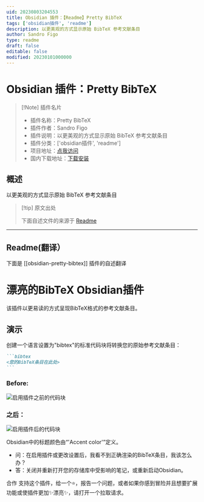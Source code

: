 ```yaml
---
uid: 20230803204553
title: Obsidian 插件：【Readme】Pretty BibTeX
tags: ['obsidian插件', 'readme']
description: 以更美观的方式显示原始 BibTeX 参考文献条目
author: Sandro Figo
type: readme
draft: false
editable: false
modified: 20230101000000
---
```


# Obsidian 插件：Pretty BibTeX

> [!Note] 插件名片
> - 插件名称：Pretty BibTeX
> - 插件作者：Sandro Figo
> - 插件说明：以更美观的方式显示原始 BibTeX 参考文献条目
> - 插件分类：['obsidian插件', 'readme']
> - 项目地址：[点我访问](https://github.com/sandrofigo/obsidian-pretty-bibtex)
> - 国内下载地址：[下载安装](https://pkmer.cn/products/plugin/pluginMarket/?obsidian-pretty-bibtex)

## 概述

以更美观的方式显示原始 BibTeX 参考文献条目



> [!tip] 原文出处
> 
>下面自述文件的来源于 [Readme](https://ghproxy.net/https://raw.githubusercontent.com/sandrofigo/obsidian-pretty-bibtex/master/README.md)
> 

---

## Readme(翻译）

下面是 [[obsidian-pretty-bibtex]] 插件的自述翻译


# 漂亮的BibTeX Obsidian插件

该插件以更易读的方式呈现BibTeX格式的参考文献条目。

## 演示

创建一个语言设置为"bibtex"的标准代码块将转换您的原始参考文献条目：

~~~markdown
```bibtex
<您的BibTeX条目在此处>
```
~~~

### Before:

<img src="https://media.githubusercontent.com/media/sandrofigo/obsidian-pretty-bibtex/master/imgs/before.png" alt="启用插件之前的代码块">

### 之后：

<img src="https://media.githubusercontent.com/media/sandrofigo/obsidian-pretty-bibtex/master/imgs/after.png" alt="启用插件后的代码块">

Obsidian中的标题颜色由“'Accent color'”定义。

- 问：在启用插件或更改设置后，我看不到正确渲染的BibTeX条目，我该怎么办？
- 答：关闭并重新打开您的存储库中受影响的笔记，或重新启动Obsidian。

合作
支持这个插件，给一个⭐️，报告一个问题，或者如果你感到冒险并且想要扩展功能或使插件更加✨漂亮✨，请打开一个拉取请求。



